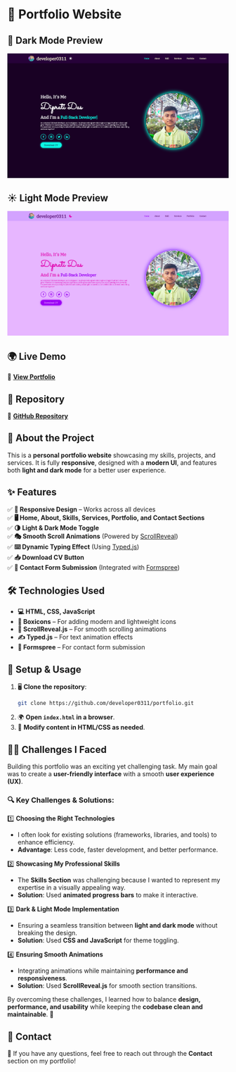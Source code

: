# **🚀 Portfolio Website**

## 🌙 Dark Mode Preview

![Portfolio Preview](public/images/preview_01.png)

## ☀️ Light Mode Preview

![Portfolio Preview](public/images/preview_02.png)

## 🌍 Live Demo

🔗 [**View Portfolio**](https://developer0311.github.io/portfolio/)

## 📂 Repository

📌 [**GitHub Repository**](https://github.com/developer0311/portfolio)

## 📌 About the Project

This is a **personal portfolio website** showcasing my skills, projects, and services. It is fully **responsive**, designed with a **modern UI**, and features both **light and dark mode** for a better user experience.

## ✨ Features

✅ **📱 Responsive Design** – Works across all devices  
✅ **🖥️ Home, About, Skills, Services, Portfolio, and Contact Sections**  
✅ **🌗 Light & Dark Mode Toggle**  
✅ **🎭 Smooth Scroll Animations** (Powered by [ScrollReveal](https://unpkg.com/scrollreveal))  
✅ **⌨️ Dynamic Typing Effect** (Using [Typed.js](https://unpkg.com/typed.js@2.1.0/dist/typed.umd.js))  
✅ **📥 Download CV Button**  
✅ **📩 Contact Form Submission** (Integrated with [Formspree](https://formspree.io/))

## 🛠️ Technologies Used

- **💻 HTML, CSS, JavaScript**
- **🎨 Boxicons** – For adding modern and lightweight icons
- **📜 ScrollReveal.js** – For smooth scrolling animations
- **✍️ Typed.js** – For text animation effects
- **📧 Formspree** – For contact form submission

## 📜 Setup & Usage

1. 🖥️ **Clone the repository**:
   ```bash
   git clone https://github.com/developer0311/portfolio.git
   ```
2. 🌍 **Open `index.html` in a browser**.
3. 🎨 **Modify content in HTML/CSS as needed**.

## 😵‍💫 Challenges I Faced

Building this portfolio was an exciting yet challenging task. My main goal was to create a **user-friendly interface** with a smooth **user experience (UX)**.

### 🔍 **Key Challenges & Solutions:**

1️⃣ **Choosing the Right Technologies**

- I often look for existing solutions (frameworks, libraries, and tools) to enhance efficiency.
- **Advantage**: Less code, faster development, and better performance.

2️⃣ **Showcasing My Professional Skills**

- The **Skills Section** was challenging because I wanted to represent my expertise in a visually appealing way.
- **Solution**: Used **animated progress bars** to make it interactive.

3️⃣ **Dark & Light Mode Implementation**

- Ensuring a seamless transition between **light and dark mode** without breaking the design.
- **Solution**: Used **CSS and JavaScript** for theme toggling.

4️⃣ **Ensuring Smooth Animations**

- Integrating animations while maintaining **performance and responsiveness**.
- **Solution**: Used **ScrollReveal.js** for smooth section transitions.

By overcoming these challenges, I learned how to balance **design, performance, and usability** while keeping the **codebase clean and maintainable**. 🚀

## 📧 Contact

📩 If you have any questions, feel free to reach out through the **Contact** section on my portfolio!
